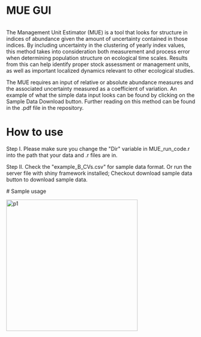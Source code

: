 # MUE GUI
######
<p>
The Management Unit Estimator (MUE) is a tool that looks for structure in indices of abundance given the amount of uncertainty contained in those indices. By including uncertainty in the clustering of yearly index values, this method takes into consideration both measurement and process error when determining population structure on ecological time scales. Results from this can help identify proper stock assessment or management units, as well as important localized dynamics relevant to other ecological studies.
</p>
<p>
The MUE requires an input of relative or absolute abundance measures and the associated uncertainty measured as a coefficient of variation. An example of what the simple data input looks can be found by clicking on the Sample Data Download button. Further reading on this method can be found in the .pdf file in the repository.
</p>

# How to use
<p>
Step I. Please make sure you change the "Dir" variable in MUE_run_code.r into the path that your data and .r files are in. 
</p>
<p>
Step II. Check the "example_B_CVs.csv" for sample data format. Or run the server file with shiny framework installed; Checkout download sample data button to download sample data.
</p>
# Sample usage
<p>
  <img src="https://github.com/KaiserKkaiser/MUE_GUI/blob/master/imgs/sp1.png" width="350" title="p1">
</p>
